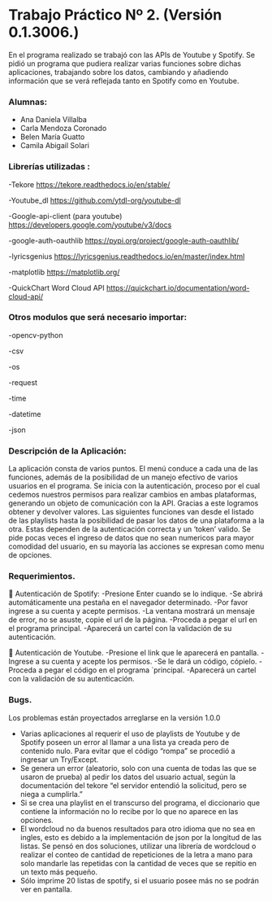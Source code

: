 # Trabajo Práctico Nº 2. (Versión 0.1.3006.)
En el programa realizado se trabajó con las APIs de Youtube y Spotify. Se pidió un programa que pudiera realizar varias funciones sobre dichas aplicaciones, trabajando sobre los datos, cambiando y añadiendo información que se verá reflejada tanto en Spotify como en Youtube.


### Alumnas:
* Ana Daniela Villalba
* Carla Mendoza Coronado
* Belen María Guatto
* Camila Abigail Solari


### Librerías utilizadas :
-Tekore https://tekore.readthedocs.io/en/stable/

-Youtube_dl  https://github.com/ytdl-org/youtube-dl

-Google-api-client (para youtube) https://developers.google.com/youtube/v3/docs

-google-auth-oauthlib https://pypi.org/project/google-auth-oauthlib/

-lyricsgenius https://lyricsgenius.readthedocs.io/en/master/index.html

-matplotlib https://matplotlib.org/

-QuickChart Word Cloud API https://quickchart.io/documentation/word-cloud-api/


### Otros modulos que será necesario importar:
-opencv-python 

-csv

-os

-request

-time

-datetime

-json


### Descripción de la Aplicación:

La aplicación consta de varios puntos.
El menú conduce a cada una de las funciones, además de la posibilidad de un manejo efectivo de varios usuarios en el programa.
Se inicia con la autenticación, proceso por el cual cedemos nuestros permisos para realizar cambios en ambas plataformas, generando un objeto de comunicación con la API. Gracias a este logramos obtener y devolver valores. 
Las siguientes funciones van desde el listado de las playlists hasta la posibilidad de pasar los datos de una plataforma a la otra. Estas dependen de la autenticación correcta y un ‘token’ valido.
Se pide pocas veces el ingreso de datos que no sean numericos para mayor comodidad del usuario, en su mayoría las acciones se expresan como menu de opciones.

### Requerimientos.

 Autenticación de Spotify:
-Presione Enter cuando se lo indique.
-Se abrirá automáticamente una pestaña en el navegador determinado.
-Por favor ingrese a su cuenta y acepte permisos.
-La ventana mostrará un mensaje de error, no se asuste, copie el url de la página.
-Proceda a pegar el url en el programa principal.
-Aparecerá un cartel con la validación de su autenticación.

 Autenticación de Youtube.
-Presione el link que le aparecerá en pantalla.
-Ingrese a su cuenta y acepte los permisos.
-Se le dará un código, cópielo.
-Proceda a pegar el código en el programa `principal.
-Aparecerá un cartel con la validación de su autenticación.

### Bugs.

Los problemas están proyectados arreglarse en la versión 1.0.0
* Varias aplicaciones al requerir el uso de playlists de Youtube y de Spotify poseen un error al llamar a una lista ya creada pero de contenido nulo. Para evitar que el código “rompa” se procedió a ingresar un Try/Except.
* Se genera un error (aleatorio, solo con una cuenta de todas las que se usaron de prueba) al pedir los datos del usuario actual, según la documentación del tekore “el servidor entendió la solicitud, pero se niega a cumplirla.” 
* Si se crea una playlist en el transcurso del programa, el diccionario que contiene la información no lo recibe por lo que no aparece en las opciones. 
* El wordcloud no da buenos resultados para otro idioma que no sea en ingles, esto es debido a la implementación de json por la longitud de las listas. Se pensó en dos soluciones, utilizar una librería de wordcloud o realizar el conteo de cantidad de repeticiones de la letra a mano para solo mandarle las repetidas con la cantidad de veces que se repitio en un texto más pequeño.
* Sólo imprime 20 listas de spotify, si el usuario posee más no se podrán ver en pantalla.
